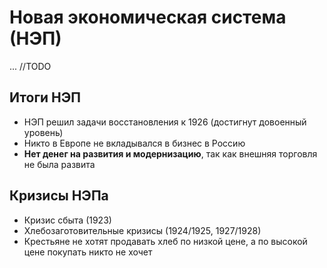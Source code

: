# Новая экономическая система (НЭП)

... //TODO

## Итоги НЭП

* НЭП решил задачи восстановления к 1926 (достигнут довоенный уровень)
* Никто в Европе не вкладывался в бизнес в Россию
* **Нет денег на развития и модернизацию**, так как внешняя торговля не была развита

## Кризисы НЭПа

* Кризис сбыта (1923)
* Хлебозаготовительные кризисы (1924/1925, 1927/1928)
* Крестьяне не хотят продавать хлеб по низкой цене, а по высокой цене покупать никто не хочет
